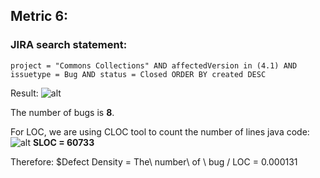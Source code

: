## Metric 6:

### JIRA search statement:
`project = "Commons Collections" AND affectedVersion in (4.1) AND issuetype = Bug AND status = Closed ORDER BY created DESC`

Result:
![alt](https://imgur.com/WTxDPav)

The number of bugs is **8**.

For LOC, we are using CLOC tool to count the number of lines java code:
![alt](https://imgur.com/zIU750I)
**SLOC = 60733**

Therefore:
$Defect Density = The\ number\ of \ bug / LOC = 0.000131
